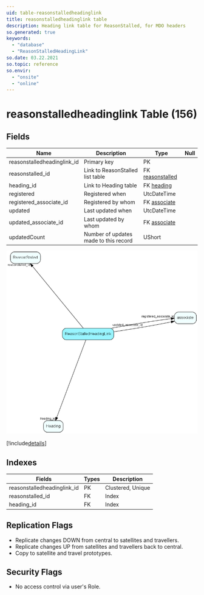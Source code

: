 ```yaml
---
uid: table-reasonstalledheadinglink
title: reasonstalledheadinglink table
description: Heading link table for ReasonStalled, for MDO headers
so.generated: true
keywords:
  - "database"
  - "ReasonStalledHeadingLink"
so.date: 03.22.2021
so.topic: reference
so.envir:
  - "onsite"
  - "online"
---
```


# reasonstalledheadinglink Table (156)

## Fields

| Name | Description | Type | Null |
|------|-------------|------|:----:|
|reasonstalledheadinglink\_id|Primary key|PK| |
|reasonstalled\_id|Link to ReasonStalled list table|FK [reasonstalled](reasonstalled.md)| |
|heading\_id|Link to Heading table|FK [heading](heading.md)| |
|registered|Registered when|UtcDateTime| |
|registered\_associate\_id|Registered by whom|FK [associate](associate.md)| |
|updated|Last updated when|UtcDateTime| |
|updated\_associate\_id|Last updated by whom|FK [associate](associate.md)| |
|updatedCount|Number of updates made to this record|UShort| |


![ReasonStalledHeadingLink table relationship diagram](./media/ReasonStalledHeadingLink.png)

[!include[details](./includes/ReasonStalledHeadingLink.md)]

## Indexes

| Fields | Types | Description |
|--------|-------|-------------|
|reasonstalledheadinglink\_id |PK |Clustered, Unique |
|reasonstalled\_id |FK |Index |
|heading\_id |FK |Index |

## Replication Flags

* Replicate changes DOWN from central to satellites and travellers.
* Replicate changes UP from satellites and travellers back to central.
* Copy to satellite and travel prototypes.

## Security Flags

* No access control via user's Role.


